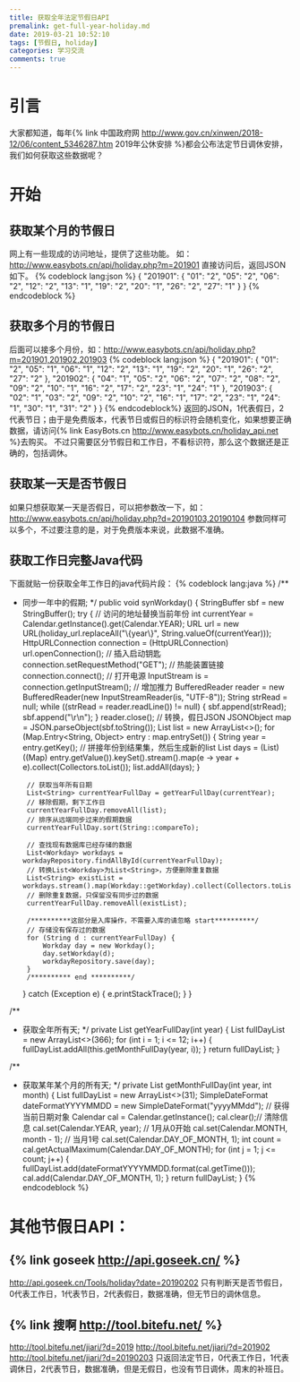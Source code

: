 ```yaml
---
title: 获取全年法定节假日API
premalink: get-full-year-holiday.md
date: 2019-03-21 10:52:10
tags: [节假日, holiday]
categories: 学习交流
comments: true
---
```

# 引言
大家都知道，每年{% link 中国政府网 http://www.gov.cn/xinwen/2018-12/06/content_5346287.htm 2019年公休安排 %}都会公布法定节日调休安排，我们如何获取这些数据呢？

# 开始

##  获取某个月的节假日
网上有一些现成的访问地址，提供了这些功能。
如：http://www.easybots.cn/api/holiday.php?m=201901 直接访问后，返回JSON如下。
{% codeblock lang:json %}
{
	"201901": {
		"01": "2",
		"05": "2",
		"06": "2",
		"12": "2",
		"13": "1",
		"19": "2",
		"20": "1",
		"26": "2",
		"27": "1"
	}
}
{% endcodeblock %}

##  获取多个月的节假日
后面可以接多个月份，如：http://www.easybots.cn/api/holiday.php?m=201901,201902,201903
{% codeblock lang:json %}
{
	"201901": {
		"01": "2",
		"05": "1",
		"06": "1",
		"12": "2",
		"13": "1",
		"19": "2",
		"20": "1",
		"26": "2",
		"27": "2"
	},
	"201902": {
		"04": "1",
		"05": "2",
		"06": "2",
		"07": "2",
		"08": "2",
		"09": "2",
		"10": "1",
		"16": "2",
		"17": "2",
		"23": "1",
		"24": "1"
	},
	"201903": {
		"02": "1",
		"03": "2",
		"09": "2",
		"10": "2",
		"16": "1",
		"17": "2",
		"23": "1",
		"24": "1",
		"30": "1",
		"31": "2"
	}
}
{% endcodeblock%}
返回的JSON，1代表假日，2代表节日；由于是免费版本，代表节日或假日的标识符会随机变化，如果想要正确数据，请访问{% link EasyBots.cn http://www.easybots.cn/holiday_api.net %}去购买。
不过只需要区分节假日和工作日，不看标识符，那么这个数据还是正确的，包括调休。

## 获取某一天是否节假日
如果只想获取某一天是否假日，可以把参数改一下，如：http://www.easybots.cn/api/holiday.php?d=20190103,20190104
参数同样可以多个，不过要注意的是，对于免费版本来说，此数据不准确。

## 获取工作日完整Java代码
下面就贴一份获取全年工作日的java代码片段：
{% codeblock lang:java %}
/**
 * 同步一年中的假期;
 */
public void synWorkday() {
    StringBuffer sbf = new StringBuffer();
    try {
        // 访问的地址替换当前年份
        int currentYear = Calendar.getInstance().get(Calendar.YEAR);
        URL url = new URL(holiday_url.replaceAll("\\{year\\}", String.valueOf(currentYear)));
        HttpURLConnection connection = (HttpURLConnection) url.openConnection();
        // 插入启动钥匙
        connection.setRequestMethod("GET");
        // 热能装置链接
        connection.connect();
        // 打开电源
        InputStream is = connection.getInputStream();
        // 增加推力
        BufferedReader reader = new BufferedReader(new InputStreamReader(is, "UTF-8"));
        String strRead = null;
        while ((strRead = reader.readLine()) != null) {
            sbf.append(strRead);
            sbf.append("\r\n");
        }
        reader.close();
        // 转换，假日JSON
        JSONObject map = JSON.parseObject(sbf.toString());
        List<String> list = new ArrayList<>();
        for (Map.Entry<String, Object> entry : map.entrySet()) {
            String year = entry.getKey();
            // 拼接年份到结果集，然后生成新的list
            List<String> days = (List<String>) ((Map) entry.getValue()).keySet().stream().map(e -> year + e).collect(Collectors.toList());
            list.addAll(days);
        }

        // 获取当年所有日期
        List<String> currentYearFullDay = getYearFullDay(currentYear);
        // 移除假期，剩下工作日
        currentYearFullDay.removeAll(list);
        // 排序从远端同步过来的假期数据
        currentYearFullDay.sort(String::compareTo);

        // 查找现有数据库已经存储的数据
        List<Workday> workdays = workdayRepository.findAllById(currentYearFullDay);
        // 转换List<Workday>为List<String>，方便删除重复数据
        List<String> existList = workdays.stream().map(Workday::getWorkday).collect(Collectors.toList());
        // 删除重复数据，只保留没有同步过的数据
        currentYearFullDay.removeAll(existList);

        /**********这部分是入库操作，不需要入库的请忽略 start**********/
        // 存储没有保存过的数据
        for (String d : currentYearFullDay) {
            Workday day = new Workday();
            day.setWorkday(d);
            workdayRepository.save(day);
        }
        /********** end **********/
    } catch (Exception e) {
        e.printStackTrace();
    }
}

/**
 * 获取全年所有天;
 */
private List<String> getYearFullDay(int year) {
    List<String> fullDayList = new ArrayList<>(366);
    for (int i = 1; i <= 12; i++) {
        fullDayList.addAll(this.getMonthFullDay(year, i));
    }
    return fullDayList;
}

/**
 * 获取某年某个月的所有天;
 */
private List<String> getMonthFullDay(int year, int month) {
    List<String> fullDayList = new ArrayList<>(31);
    SimpleDateFormat dateFormatYYYYMMDD = new SimpleDateFormat("yyyyMMdd");
    // 获得当前日期对象
    Calendar cal = Calendar.getInstance();
    cal.clear();// 清除信息
    cal.set(Calendar.YEAR, year);
    // 1月从0开始
    cal.set(Calendar.MONTH, month - 1);
    // 当月1号
    cal.set(Calendar.DAY_OF_MONTH, 1);
    int count = cal.getActualMaximum(Calendar.DAY_OF_MONTH);
    for (int j = 1; j <= count; j++) {
        fullDayList.add(dateFormatYYYYMMDD.format(cal.getTime()));
        cal.add(Calendar.DAY_OF_MONTH, 1);
    }
    return fullDayList;
}
{% endcodeblock %}

# 其他节假日API：
## {% link goseek http://api.goseek.cn/ %}
http://api.goseek.cn/Tools/holiday?date=20190202
只有判断天是否节假日，0代表工作日，1代表节日，2代表假日，数据准确，但无节日的调休信息。


## {% link 搜啊 http://tool.bitefu.net/ %}
http://tool.bitefu.net/jiari/?d=2019
http://tool.bitefu.net/jiari/?d=201902
http://tool.bitefu.net/jiari/?d=20190203
只返回法定节日，0代表工作日，1代表调休日，2代表节日，数据准确，但是无假日，也没有节日调休，周末的补班日。

